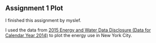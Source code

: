 ## Assignment 1 Plot
I finished this assignment by myslef.

I used the data from [2015 Energy and Water Data Disclosure (Data for Calendar Year 2014)](http://www.nyc.gov/html/gbee/downloads/excel/2015_nyc_cy2014__ll84_disclosure_data.xlsx) to plot the energy use in New York City.
